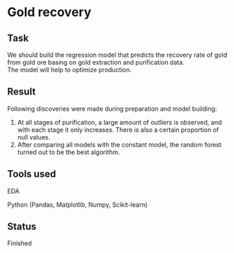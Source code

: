 # Gold recovery

## Task

We should build the regression model that predicts the recovery rate of gold from gold ore basing on gold extraction and purification data.  
The model will help to optimize production.


## Result

Following discoveries were made during preparation and model building:

1) At all stages of purification, a large amount of outliers is observed, and with each stage it only increases. There is also a certain proportion of null values.
2) After comparing all models with the constant model, the random forest turned out to be the best algorithm.


## Tools used

EDA

Python (Pandas, Matplotlib, Numpy, Scikit-learn)



## Status

Finished
